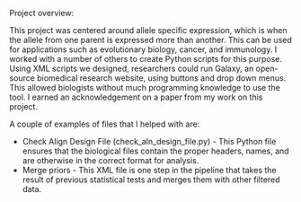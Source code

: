Project overview:

This project was centered around allele specific expression, which is when the allele from one parent is expressed more than another. This can be used for applications such as evolutionary biology, cancer, and immunology. I worked with a number of others to create Python scripts for this purpose. Using XML scripts we designed, researchers could run Galaxy, an open-source biomedical research website, using buttons and drop down menus. This allowed biologists without much programming knowledge to use the tool. I earned an acknowledgement on a paper from my work on this project.

A couple of examples of files that I helped with are:
- Check Align Design File (check_aln_design_file.py) - This Python file ensures that the biological files contain the proper headers, names, and are otherwise in the correct format for analysis.
- Merge priors - This XML file is one step in the pipeline that takes the result of previous statistical tests and merges them with other filtered data.
